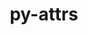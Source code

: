 ---
title: "py-attrs"
layout: cache
categories: [package, develop-2023-05-14]
meta: {"versions": ["22.2.0"], "compilers": ["gcc@=11.1.0", "gcc@=11.3.0", "gcc@=7.3.1", "gcc@=7.5.0"], "oss": ["amzn2", "ubuntu18.04", "ubuntu20.04", "ubuntu22.04"], "platforms": ["linux"], "targets": ["aarch64", "neoverse_n1", "ppc64le", "x86_64_v3"], "stacks": ["aws-isc", "aws-isc-aarch64", "data-vis-sdk", "e4s", "e4s-power", "ml-linux-x86_64-cpu", "ml-linux-x86_64-cuda", "ml-linux-x86_64-rocm", "radiuss", "root"], "num_specs": 16, "num_specs_by_stack": {"e4s-power": 3, "root": 16, "aws-isc-aarch64": 2, "e4s": 3, "aws-isc": 1, "ml-linux-x86_64-rocm": 1, "ml-linux-x86_64-cpu": 1, "ml-linux-x86_64-cuda": 1, "data-vis-sdk": 4, "radiuss": 2}}
spec_details: [{"hash": "36kqjmtgvrbxsq67ylffimxgk5riwpty", "compiler": "gcc@=11.1.0", "versions": ["22.2.0"], "os": "ubuntu20.04", "platform": "linux", "target": "ppc64le", "variants": ["build_system=python_pip"], "stacks": ["e4s-power", "root"], "size": "-", "tarball": "https://binaries.spack.io/releases/develop-2023-05-14/build_cache/linux-ubuntu20.04-ppc64le/gcc-11.1.0/py-attrs-22.2.0/linux-ubuntu20.04-ppc64le-gcc-11.1.0-py-attrs-22.2.0-36kqjmtgvrbxsq67ylffimxgk5riwpty.spack"}, {"hash": "2e572laf6ldt3vdbikstow6wfia4zaj3", "compiler": "gcc@=7.3.1", "versions": ["22.2.0"], "os": "amzn2", "platform": "linux", "target": "aarch64", "variants": ["build_system=python_pip"], "stacks": ["aws-isc-aarch64", "root"], "size": "-", "tarball": "https://binaries.spack.io/releases/develop-2023-05-14/build_cache/linux-amzn2-aarch64/gcc-7.3.1/py-attrs-22.2.0/linux-amzn2-aarch64-gcc-7.3.1-py-attrs-22.2.0-2e572laf6ldt3vdbikstow6wfia4zaj3.spack"}, {"hash": "ltdzaaz6dzxdio4nvlxowag3m2asxs6q", "compiler": "gcc@=11.1.0", "versions": ["22.2.0"], "os": "ubuntu20.04", "platform": "linux", "target": "x86_64_v3", "variants": ["build_system=python_pip"], "stacks": ["e4s", "root"], "size": "-", "tarball": "https://binaries.spack.io/releases/develop-2023-05-14/build_cache/linux-ubuntu20.04-x86_64_v3/gcc-11.1.0/py-attrs-22.2.0/linux-ubuntu20.04-x86_64_v3-gcc-11.1.0-py-attrs-22.2.0-ltdzaaz6dzxdio4nvlxowag3m2asxs6q.spack"}, {"hash": "tstnzo3rgul674zikumey5olgqaixkgk", "compiler": "gcc@=7.3.1", "versions": ["22.2.0"], "os": "amzn2", "platform": "linux", "target": "neoverse_n1", "variants": ["build_system=python_pip"], "stacks": ["aws-isc-aarch64", "root"], "size": "-", "tarball": "https://binaries.spack.io/releases/develop-2023-05-14/build_cache/linux-amzn2-neoverse_n1/gcc-7.3.1/py-attrs-22.2.0/linux-amzn2-neoverse_n1-gcc-7.3.1-py-attrs-22.2.0-tstnzo3rgul674zikumey5olgqaixkgk.spack"}, {"hash": "r3oof54taqkg44oj4ouwdrn62fcwk5hv", "compiler": "gcc@=7.3.1", "versions": ["22.2.0"], "os": "amzn2", "platform": "linux", "target": "x86_64_v3", "variants": ["build_system=python_pip"], "stacks": ["aws-isc", "root"], "size": "-", "tarball": "https://binaries.spack.io/releases/develop-2023-05-14/build_cache/linux-amzn2-x86_64_v3/gcc-7.3.1/py-attrs-22.2.0/linux-amzn2-x86_64_v3-gcc-7.3.1-py-attrs-22.2.0-r3oof54taqkg44oj4ouwdrn62fcwk5hv.spack"}, {"hash": "qdjbzxugmjinhs6cwdgqc3r2ngmvvbro", "compiler": "gcc@=11.3.0", "versions": ["22.2.0"], "os": "ubuntu22.04", "platform": "linux", "target": "x86_64_v3", "variants": ["build_system=python_pip"], "stacks": ["ml-linux-x86_64-rocm", "ml-linux-x86_64-cpu", "root", "ml-linux-x86_64-cuda"], "size": "-", "tarball": "https://binaries.spack.io/releases/develop-2023-05-14/build_cache/linux-ubuntu22.04-x86_64_v3/gcc-11.3.0/py-attrs-22.2.0/linux-ubuntu22.04-x86_64_v3-gcc-11.3.0-py-attrs-22.2.0-qdjbzxugmjinhs6cwdgqc3r2ngmvvbro.spack"}, {"hash": "jwbvyrm4c4es5awgdxkxt76h6i3p7grn", "compiler": "gcc@=11.1.0", "versions": ["22.2.0"], "os": "ubuntu20.04", "platform": "linux", "target": "x86_64_v3", "variants": ["build_system=python_pip"], "stacks": ["data-vis-sdk", "root"], "size": "-", "tarball": "https://binaries.spack.io/releases/develop-2023-05-14/build_cache/linux-ubuntu20.04-x86_64_v3/gcc-11.1.0/py-attrs-22.2.0/linux-ubuntu20.04-x86_64_v3-gcc-11.1.0-py-attrs-22.2.0-jwbvyrm4c4es5awgdxkxt76h6i3p7grn.spack"}, {"hash": "obglnfay4rxh2c65tmjrtpnue2v2dkul", "compiler": "gcc@=11.1.0", "versions": ["22.2.0"], "os": "ubuntu20.04", "platform": "linux", "target": "x86_64_v3", "variants": ["build_system=python_pip"], "stacks": ["data-vis-sdk", "root"], "size": "-", "tarball": "https://binaries.spack.io/releases/develop-2023-05-14/build_cache/linux-ubuntu20.04-x86_64_v3/gcc-11.1.0/py-attrs-22.2.0/linux-ubuntu20.04-x86_64_v3-gcc-11.1.0-py-attrs-22.2.0-obglnfay4rxh2c65tmjrtpnue2v2dkul.spack"}, {"hash": "odohcneevbinevh62gt5ea3vbw6x3g7f", "compiler": "gcc@=11.1.0", "versions": ["22.2.0"], "os": "ubuntu20.04", "platform": "linux", "target": "x86_64_v3", "variants": ["build_system=python_pip"], "stacks": ["e4s", "root"], "size": "-", "tarball": "https://binaries.spack.io/releases/develop-2023-05-14/build_cache/linux-ubuntu20.04-x86_64_v3/gcc-11.1.0/py-attrs-22.2.0/linux-ubuntu20.04-x86_64_v3-gcc-11.1.0-py-attrs-22.2.0-odohcneevbinevh62gt5ea3vbw6x3g7f.spack"}, {"hash": "spuvhnu6c4gseftb7ajkdgshekke574h", "compiler": "gcc@=11.1.0", "versions": ["22.2.0"], "os": "ubuntu20.04", "platform": "linux", "target": "x86_64_v3", "variants": ["build_system=python_pip"], "stacks": ["data-vis-sdk", "root"], "size": "-", "tarball": "https://binaries.spack.io/releases/develop-2023-05-14/build_cache/linux-ubuntu20.04-x86_64_v3/gcc-11.1.0/py-attrs-22.2.0/linux-ubuntu20.04-x86_64_v3-gcc-11.1.0-py-attrs-22.2.0-spuvhnu6c4gseftb7ajkdgshekke574h.spack"}, {"hash": "rvcyun7locxzqh7acasweezeuyu3zuaj", "compiler": "gcc@=11.1.0", "versions": ["22.2.0"], "os": "ubuntu20.04", "platform": "linux", "target": "ppc64le", "variants": ["build_system=python_pip"], "stacks": ["e4s-power", "root"], "size": "-", "tarball": "https://binaries.spack.io/releases/develop-2023-05-14/build_cache/linux-ubuntu20.04-ppc64le/gcc-11.1.0/py-attrs-22.2.0/linux-ubuntu20.04-ppc64le-gcc-11.1.0-py-attrs-22.2.0-rvcyun7locxzqh7acasweezeuyu3zuaj.spack"}, {"hash": "4u6ehgkfc2cwwjr2psknee6b5fo4xlyx", "compiler": "gcc@=7.5.0", "versions": ["22.2.0"], "os": "ubuntu18.04", "platform": "linux", "target": "x86_64_v3", "variants": ["build_system=python_pip"], "stacks": ["radiuss", "root"], "size": "-", "tarball": "https://binaries.spack.io/releases/develop-2023-05-14/build_cache/linux-ubuntu18.04-x86_64_v3/gcc-7.5.0/py-attrs-22.2.0/linux-ubuntu18.04-x86_64_v3-gcc-7.5.0-py-attrs-22.2.0-4u6ehgkfc2cwwjr2psknee6b5fo4xlyx.spack"}, {"hash": "mtvzdy3dggczyeaqspir47pdqutq6pdq", "compiler": "gcc@=11.1.0", "versions": ["22.2.0"], "os": "ubuntu20.04", "platform": "linux", "target": "ppc64le", "variants": ["build_system=python_pip"], "stacks": ["e4s-power", "root"], "size": "-", "tarball": "https://binaries.spack.io/releases/develop-2023-05-14/build_cache/linux-ubuntu20.04-ppc64le/gcc-11.1.0/py-attrs-22.2.0/linux-ubuntu20.04-ppc64le-gcc-11.1.0-py-attrs-22.2.0-mtvzdy3dggczyeaqspir47pdqutq6pdq.spack"}, {"hash": "bwii5qburt663rl4rivayxknkg76jy4o", "compiler": "gcc@=11.1.0", "versions": ["22.2.0"], "os": "ubuntu20.04", "platform": "linux", "target": "x86_64_v3", "variants": ["build_system=python_pip"], "stacks": ["e4s", "root"], "size": "-", "tarball": "https://binaries.spack.io/releases/develop-2023-05-14/build_cache/linux-ubuntu20.04-x86_64_v3/gcc-11.1.0/py-attrs-22.2.0/linux-ubuntu20.04-x86_64_v3-gcc-11.1.0-py-attrs-22.2.0-bwii5qburt663rl4rivayxknkg76jy4o.spack"}, {"hash": "j7gpvtrbxavk2bqp4vwaht76gq6lah2k", "compiler": "gcc@=11.1.0", "versions": ["22.2.0"], "os": "ubuntu20.04", "platform": "linux", "target": "x86_64_v3", "variants": ["build_system=python_pip"], "stacks": ["data-vis-sdk", "root"], "size": "-", "tarball": "https://binaries.spack.io/releases/develop-2023-05-14/build_cache/linux-ubuntu20.04-x86_64_v3/gcc-11.1.0/py-attrs-22.2.0/linux-ubuntu20.04-x86_64_v3-gcc-11.1.0-py-attrs-22.2.0-j7gpvtrbxavk2bqp4vwaht76gq6lah2k.spack"}, {"hash": "simamc3bahkqzllersyi6mtqnyctuyd6", "compiler": "gcc@=7.5.0", "versions": ["22.2.0"], "os": "ubuntu18.04", "platform": "linux", "target": "x86_64_v3", "variants": ["build_system=python_pip"], "stacks": ["radiuss", "root"], "size": "-", "tarball": "https://binaries.spack.io/releases/develop-2023-05-14/build_cache/linux-ubuntu18.04-x86_64_v3/gcc-7.5.0/py-attrs-22.2.0/linux-ubuntu18.04-x86_64_v3-gcc-7.5.0-py-attrs-22.2.0-simamc3bahkqzllersyi6mtqnyctuyd6.spack"}]
---
